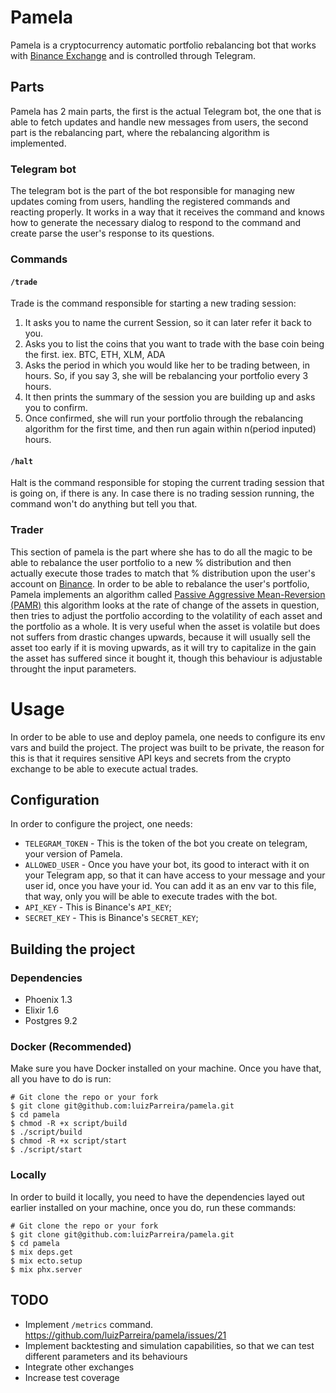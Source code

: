 # Pamela

Pamela is a cryptocurrency automatic portfolio rebalancing bot that works with [Binance Exchange](https://www.binance.com/) and is controlled through Telegram.

## Parts

Pamela has 2 main parts, the first is the actual Telegram bot, the one that is able to fetch updates and handle new messages from users, the second part is the rebalancing part, where the rebalancing algorithm is implemented.

### Telegram bot

The telegram bot is the part of the bot responsible for managing new updates coming from users, handling the registered commands and reacting properly. It works in a way that it receives the command and knows how to generate the necessary dialog to respond to the command and create parse the user's response to its questions.

### Commands

#### `/trade`

Trade is the command responsible for starting a new trading session:

1.  It asks you to name the current Session, so it can later refer it back to you.
2.  Asks you to list the coins that you want to trade with the base coin being the first. iex. BTC, ETH, XLM, ADA
3.  Asks the period in which you would like her to be trading between, in hours. So, if you say 3, she will be rebalancing your portfolio every 3 hours.
4.  It then prints the summary of the session you are building up and asks you to confirm.
5.  Once confirmed, she will run your portfolio through the rebalancing algorithm for the first time, and then run again within n(period inputed) hours.

#### `/halt`

Halt is the command responsible for stoping the current trading session that is going on, if there is any. In case there is no trading session running, the command won't do anything but tell you that.

### Trader

This section of pamela is the part where she has to do all the magic to be able to rebalance the user portfolio to a new % distribution and then actually execute those trades to match that % distribution upon the user's account on [Binance](https://www.binance.com/). In order to be able to rebalance the user's portfolio, Pamela implements an algorithm called [Passive Aggressive Mean-Reversion (PAMR)](http://ink.library.smu.edu.sg/cgi/viewcontent.cgi?article=3295&context=sis_research) this algorithm looks at the rate of change of the assets in question, then tries to adjust the portfolio according to the volatility of each asset and the portfolio as a whole. It is very useful when the asset is volatile but does not suffers from drastic changes upwards, because it will usually sell the asset too early if it is moving upwards, as it will try to capitalize in the gain the asset has suffered since it bought it, though this behaviour is adjustable throught the input parameters.

# Usage

In order to be able to use and deploy pamela, one needs to configure its env vars and build the project. The project was built to be private, the reason for this is that it requires sensitive API keys and secrets from the crypto exchange to be able to execute actual trades.

## Configuration

In order to configure the project, one needs:

* `TELEGRAM_TOKEN` - This is the token of the bot you create on telegram, your version of Pamela.
* `ALLOWED_USER` - Once you have your bot, its good to interact with it on your Telegram app, so that it can have access to your message and your user id, once you have your id. You can add it as an env var to this file, that way, only you will be able to execute trades with the bot.
* `API_KEY` - This is Binance's `API_KEY`;
* `SECRET_KEY` - This is Binance's `SECRET_KEY`;

## Building the project

### Dependencies

* Phoenix 1.3
* Elixir 1.6
* Postgres 9.2

### Docker (Recommended)

Make sure you have Docker installed on your machine. Once you have that, all you have to do is run:

```
# Git clone the repo or your fork
$ git clone git@github.com:luizParreira/pamela.git
$ cd pamela
$ chmod -R +x script/build
$ ./script/build
$ chmod -R +x script/start
$ ./script/start
```

### Locally

In order to build it locally, you need to have the dependencies layed out earlier installed on your machine, once you do, run these commands:

```
# Git clone the repo or your fork
$ git clone git@github.com:luizParreira/pamela.git
$ cd pamela
$ mix deps.get
$ mix ecto.setup
$ mix phx.server
```

## TODO

* Implement `/metrics` command. https://github.com/luizParreira/pamela/issues/21
* Implement backtesting and simulation capabilities, so that we can test different parameters and its behaviours
* Integrate other exchanges
* Increase test coverage
